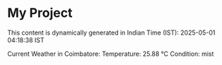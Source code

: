 # My Project

This content is dynamically generated in Indian Time (IST): 2025-05-01 04:18:38 IST


Current Weather in Coimbatore:
Temperature: 25.88 °C
Condition: mist
